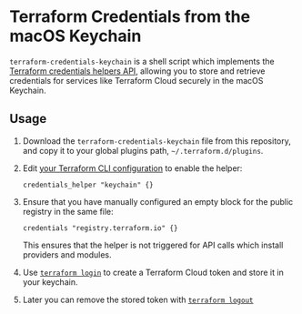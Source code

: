 # Terraform Credentials from the macOS Keychain

`terraform-credentials-keychain` is a shell script which implements the [Terraform credentials helpers API](https://www.terraform.io/docs/internals/credentials-helpers.html), allowing you to store and retrieve credentials for services like Terraform Cloud securely in the macOS Keychain.

## Usage

1. Download the `terraform-credentials-keychain` file from this repository, and copy it to your global plugins path, `~/.terraform.d/plugins`.
1. Edit [your Terraform CLI configuration](https://www.terraform.io/docs/commands/cli-config.html) to enable the helper:

    ```hcl
    credentials_helper "keychain" {}
    ```
1. Ensure that you have manually configured an empty block for the public registry in the same file:

    ```hcl
    credentials "registry.terraform.io" {}
    ```

    This ensures that the helper is not triggered for API calls which install providers and modules.
1. Use [`terraform login`](https://www.terraform.io/docs/commands/login.html) to create a Terraform Cloud token and store it in your keychain.
1. Later you can remove the stored token with [`terraform logout`](https://www.terraform.io/docs/commands/logout.html)
